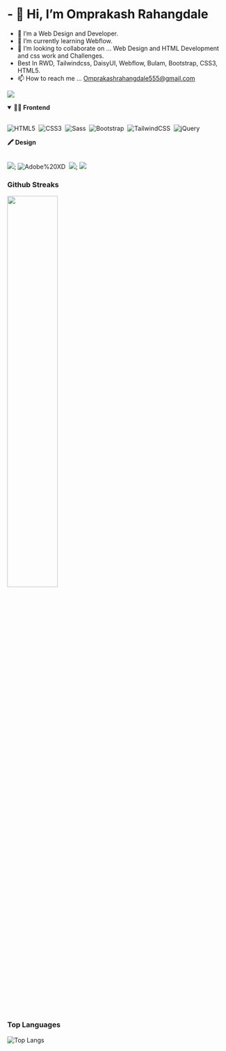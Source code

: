 # - 👋 Hi, <b> I’m Omprakash Rahangdale </b>

- 👀 I’m a Web Design and Developer.
- 🌱 I’m currently learning Webflow.
- 💞️ I’m looking to collaborate on ... Web Design and HTML Development and css work and Challenges.
- Best In RWD, Tailwindcss, DaisyUI,  Webflow, Bulam, Bootstrap, CSS3, HTML5.
- 📫 How to reach me ... Omprakashrahangdale555@gmail.com
 
 
 ![](https://komarev.com/ghpvc/?username=OmprakashR)
 
 
<details open>
<summary><b>🏄‍♂️ Frontend</b></summary>
<br>
  
![HTML5](https://img.shields.io/badge/HTML5-E34F26?style=for-the-badge&logo=html5&logoColor=white)&nbsp;
![CSS3](https://img.shields.io/badge/CSS3-1572B6?style=for-the-badge&logo=css3&logoColor=white)&nbsp;
![Sass](https://img.shields.io/badge/-Sass-CC6699?style=for-the-badge&logo=sass&logoColor=white)&nbsp;
 ![Bootstrap](https://img.shields.io/badge/Bootstrap-563D7C?style=for-the-badge&logo=bootstrap&logoColor=white)&nbsp;
![TailwindCSS](https://img.shields.io/badge/-Tailwind_CSS-38B2AC?style=for-the-badge&logo=tailwind-css&logoColor=white)&nbsp;
 ![jQuery](https://img.shields.io/badge/jQuery-0769AD?style=for-the-badge&logo=jquery&logoColor=white)&nbsp;
 
 </details>
 
<summary><b>🖍 Design</b></summary>
<br>
 
 ![](https://img.shields.io/badge/Figma-F24E1E?style=for-the-badge&logo=figma&logoColor=white); 
 ![Adobe%20XD](https://img.shields.io/badge/Adobe%20XD-470137?style=for-the-badge&logo=Adobe%20XD&logoColor=#FF61F6)&nbsp;
 ![](https://img.shields.io/badge/Behance-0054F7?style=for-the-badge&logo=behance&logoColor=white);
 ![](https://img.shields.io/badge/Dribbble-EA4C89?style=for-the-badge&logo=dribbble&logoColor=white)
 

 ### Github Streaks
<img src="https://github-readme-streak-stats.herokuapp.com/?user=OmprakashR&theme=dark" width="48%" >

 ### Top Languages
 ![Top Langs](https://github-readme-stats.vercel.app/api/top-langs/?username=OmprakashR&layout=compact)


<!---
OmprakashR/OmprakashR is a ✨ special ✨ repository because its `README.md` (this file) appears on your GitHub profile.
You can click the Preview link to take a look at your changes.
--->
